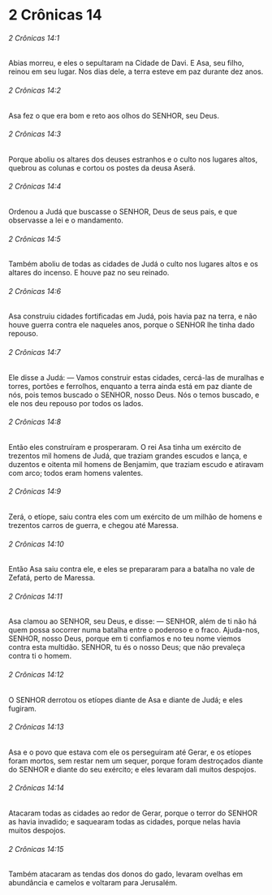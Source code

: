 # 2 Crônicas 14

###### 2 Crônicas 14:1

Abias morreu, e eles o sepultaram na Cidade de Davi. E Asa, seu filho, reinou em seu lugar. Nos dias dele, a terra esteve em paz durante dez anos.

###### 2 Crônicas 14:2

Asa fez o que era bom e reto aos olhos do SENHOR, seu Deus.

###### 2 Crônicas 14:3

Porque aboliu os altares dos deuses estranhos e o culto nos lugares altos, quebrou as colunas e cortou os postes da deusa Aserá.

###### 2 Crônicas 14:4

Ordenou a Judá que buscasse o SENHOR, Deus de seus pais, e que observasse a lei e o mandamento.

###### 2 Crônicas 14:5

Também aboliu de todas as cidades de Judá o culto nos lugares altos e os altares do incenso. E houve paz no seu reinado.

###### 2 Crônicas 14:6

Asa construiu cidades fortificadas em Judá, pois havia paz na terra, e não houve guerra contra ele naqueles anos, porque o SENHOR lhe tinha dado repouso.

###### 2 Crônicas 14:7

Ele disse a Judá: — Vamos construir estas cidades, cercá-las de muralhas e torres, portões e ferrolhos, enquanto a terra ainda está em paz diante de nós, pois temos buscado o SENHOR, nosso Deus. Nós o temos buscado, e ele nos deu repouso por todos os lados.

###### 2 Crônicas 14:8

Então eles construíram e prosperaram. O rei Asa tinha um exército de trezentos mil homens de Judá, que traziam grandes escudos e lança, e duzentos e oitenta mil homens de Benjamim, que traziam escudo e atiravam com arco; todos eram homens valentes.

###### 2 Crônicas 14:9

Zerá, o etíope, saiu contra eles com um exército de um milhão de homens e trezentos carros de guerra, e chegou até Maressa.

###### 2 Crônicas 14:10

Então Asa saiu contra ele, e eles se prepararam para a batalha no vale de Zefatá, perto de Maressa.

###### 2 Crônicas 14:11

Asa clamou ao SENHOR, seu Deus, e disse: — SENHOR, além de ti não há quem possa socorrer numa batalha entre o poderoso e o fraco. Ajuda-nos, SENHOR, nosso Deus, porque em ti confiamos e no teu nome viemos contra esta multidão. SENHOR, tu és o nosso Deus; que não prevaleça contra ti o homem.

###### 2 Crônicas 14:12

O SENHOR derrotou os etíopes diante de Asa e diante de Judá; e eles fugiram.

###### 2 Crônicas 14:13

Asa e o povo que estava com ele os perseguiram até Gerar, e os etíopes foram mortos, sem restar nem um sequer, porque foram destroçados diante do SENHOR e diante do seu exército; e eles levaram dali muitos despojos.

###### 2 Crônicas 14:14

Atacaram todas as cidades ao redor de Gerar, porque o terror do SENHOR as havia invadido; e saquearam todas as cidades, porque nelas havia muitos despojos.

###### 2 Crônicas 14:15

Também atacaram as tendas dos donos do gado, levaram ovelhas em abundância e camelos e voltaram para Jerusalém.

